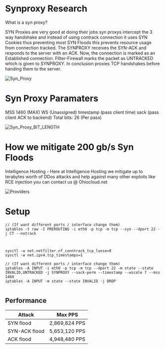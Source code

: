 # Synproxy Research

What is a syn proxy? 

SYN Proxies are very good at doing their jobs syn proxys intercept the 3 way handshake and instead of using contrack connection it uses SYN Cookies thus preventing most SYN Floods this prevents resource usage from connection tracked.  The SYNPROXY receives the SYN-ACK and responds to the server with an ACK. Now, the connection is marked as an Established connection. 
FIlter-Firewall marks the packet as UNTRACKED which is given to SYNPROXY. In conclusion proxies TCP handshakes before handing them to the server.

![Syn_Proxy](https://external-content.duckduckgo.com/iu/?u=https%3A%2F%2Fwww.heise.de%2Fsecurity%2Fimgs%2F07%2F6%2F9%2F2%2F5%2F0%2F0%2Fscreenshot-26Jul11-474661983-b1d2024e5f075d55.png&f=1&nofb=1)


# Syn Proxy Paramaters 
MSS 1460 (MAX)
WS (Unassigned) 
timestamp (pass client time)
sack (pass client ACK to backend) 
Total bits: 26 (Per pass)

![Syn_Proxy_BIT_LENGTH](https://i.imgur.com/tDoG50s.png)


# How we mitigate 200 gb/s Syn Floods
Intelligence Hosting - Here at Intelligence Hosting we mitigate up to terabytes worth of DDos attacks and help against many other exploits like RCE injection you can contact us @ Ohiocloud.net 

![Providers](https://cdn.discordapp.com/attachments/957362982248153179/968006391111487538/unknown.png)


# Setup
```
// (If want different ports / interface change them)
iptables -t raw -I PREROUTING -i eth0 -p tcp -m tcp --syn --dport 22 -j CT --notrack



sysctl -w net.netfilter.nf_conntrack_tcp_loose=0
sysctl -w net.ipv4.tcp_timestamps=1

// (If want different ports / interface change them)
iptables -A INPUT -i eth0 -p tcp -m tcp --dport 22 -m state --state INVALID,UNTRACKED -j SYNPROXY --sack-perm --timestamp --wscale 7 --mss 1460
iptables -A INPUT -m state --state INVALID -j DROP


```

## Performance
| Attack | Max PPS |
|--|--|
| SYN flood | 2,869,824 PPS |
| SYN-ACK flood | 5,653,120 PPS |
| ACK flood | 4,948,480 PPS |

